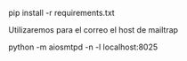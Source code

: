 pip install -r requirements.txt

Utilizaremos para el correo el host de mailtrap

<!-- PAYPAL -->
<!-- 
https://sandbox.paypal.com

cliente id:
AU3OWDXbWSMlfCscxGPeb1ni-9DOoaBCJBFZja8rI52y5CHWHBcJ4fTrdzTKctJGTCGmDFOk2fHRdgNj


tienda:
sb-cvvle30686372@business.example.com
t4MM*x6r

personal:
sb-pzvx231405988@personal.example.com
Qt%H[9kw 
-->

python -m aiosmtpd -n -l localhost:8025